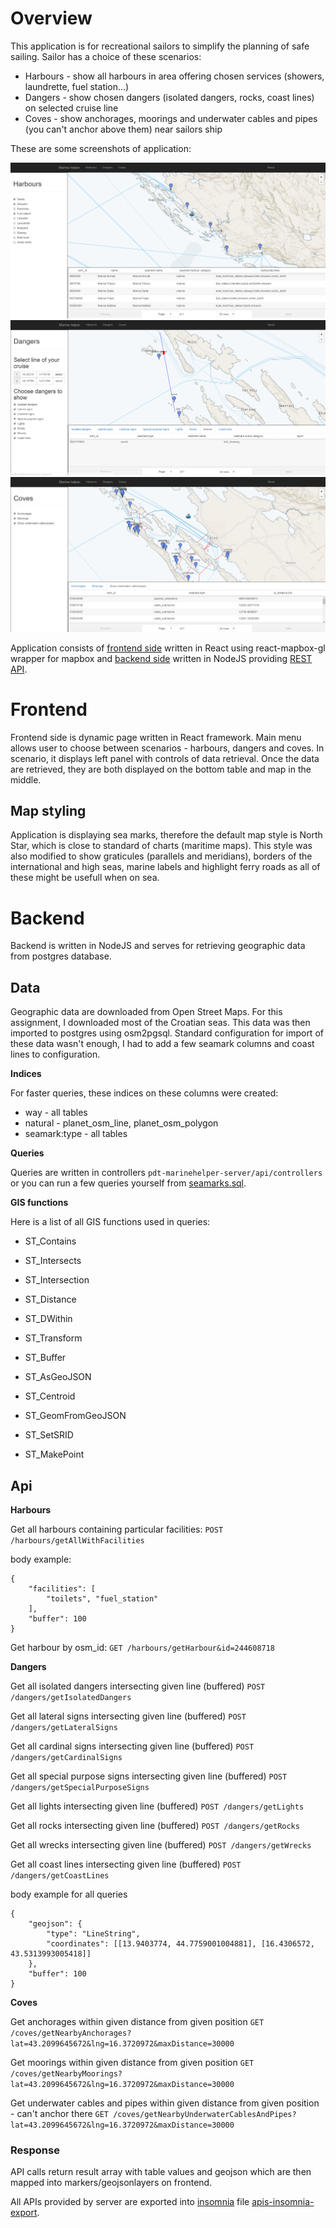 # Overview

This application is for recreational sailors to simplify the planning of safe sailing. Sailor has a choice of these scenarios:
- Harbours - show all harbours in area offering chosen services (showers, laundrette, fuel station...)
- Dangers - show chosen dangers (isolated dangers, rocks, coast lines) on selected cruise line
- Coves - show anchorages, moorings and underwater cables and pipes (you can't anchor above them) near sailors ship

These are some screenshots of application:

![Screenshot](documentation-files/harbours.PNG)
![Screenshot](documentation-files/dangers.PNG)
![Screenshot](documentation-files/coves.PNG)

Application consists of [frontend side](#frontend) written in React using react-mapbox-gl wrapper for mapbox and [backend side](#backend) written in NodeJS providing [REST API](#api).

# Frontend

Frontend side is dynamic page written in React framework. Main menu allows user to choose between scenarios - harbours, dangers and coves. In scenario, it displays left panel with controls of data retrieval. Once the data are retrieved, they are both displayed on the bottom table and map in the middle.

## Map styling

Application is displaying sea marks, therefore the default map style is North Star, which is close to standard of charts (maritime maps). This style was also modified to show graticules (parallels and meridians), borders of the international and high seas, marine labels and highlight ferry roads as all of these might be usefull when on sea.

# Backend

Backend is written in NodeJS and serves for retrieving geographic data from postgres database.

## Data

Geographic data are downloaded from Open Street Maps. For this assignment, I downloaded most of the Croatian seas. This data was then imported to postgres using osm2pgsql. Standard configuration for import of these data wasn't enough, I had to add a few seamark columns and coast lines to configuration.

**Indices**

For faster queries, these indices on these columns were created:
- way - all tables
- natural - planet_osm_line, planet_osm_polygon
- seamark:type - all tables

**Queries**

Queries are written in controllers `pdt-marinehelper-server/api/controllers` or you can run a few queries yourself from [seamarks.sql](documentation-files/seamarks.sql).

**GIS functions**

Here is a list of all GIS functions used in queries:
- ST_Contains
- ST_Intersects
- ST_Intersection
- ST_Distance
- ST_DWithin

- ST_Transform
- ST_Buffer
- ST_AsGeoJSON
- ST_Centroid
- ST_GeomFromGeoJSON
- ST_SetSRID
- ST_MakePoint

## Api

**Harbours**

Get all harbours containing particular facilities:
`POST /harbours/getAllWithFacilities`

body example:
```
{
	"facilities": [
		"toilets", "fuel_station"
	],
  	"buffer": 100
}
```

Get harbour by osm_id:
`GET /harbours/getHarbour&id=244608718`

**Dangers**

Get all isolated dangers intersecting given line (buffered)
`POST /dangers/getIsolatedDangers`

Get all lateral signs intersecting given line (buffered)
`POST /dangers/getLateralSigns`

Get all cardinal signs intersecting given line (buffered)
`POST /dangers/getCardinalSigns`

Get all special purpose signs intersecting given line (buffered)
`POST /dangers/getSpecialPurposeSigns`

Get all lights intersecting given line (buffered)
`POST /dangers/getLights`

Get all rocks intersecting given line (buffered)
`POST /dangers/getRocks`

Get all wrecks intersecting given line (buffered)
`POST /dangers/getWrecks`

Get all coast lines intersecting given line (buffered)
`POST /dangers/getCoastLines`

body example for all queries
```
{
	"geojson": {
		"type": "LineString",
		"coordinates": [[13.9403774, 44.7759001004881], [16.4306572, 43.5313993005418]]
	},
	"buffer": 100
}
```

**Coves**

Get anchorages within given distance from given position
`GET /coves/getNearbyAnchorages?lat=43.2099645672&lng=16.3720972&maxDistance=30000`

Get moorings within given distance from given position
`GET /coves/getNearbyMoorings?lat=43.2099645672&lng=16.3720972&maxDistance=30000`

Get underwater cables and pipes within given distance from given position - can't anchor there
`GET /coves/getNearbyUnderwaterCablesAndPipes?lat=43.2099645672&lng=16.3720972&maxDistance=30000`

### Response

API calls return result array with table values and geojson which are then mapped into markers/geojsonlayers on frontend.

All APIs provided by server are exported into [insomnia](https://insomnia.rest/download/) file [apis-insomnia-export](documentation-files/apis-insomnia-export.json).
